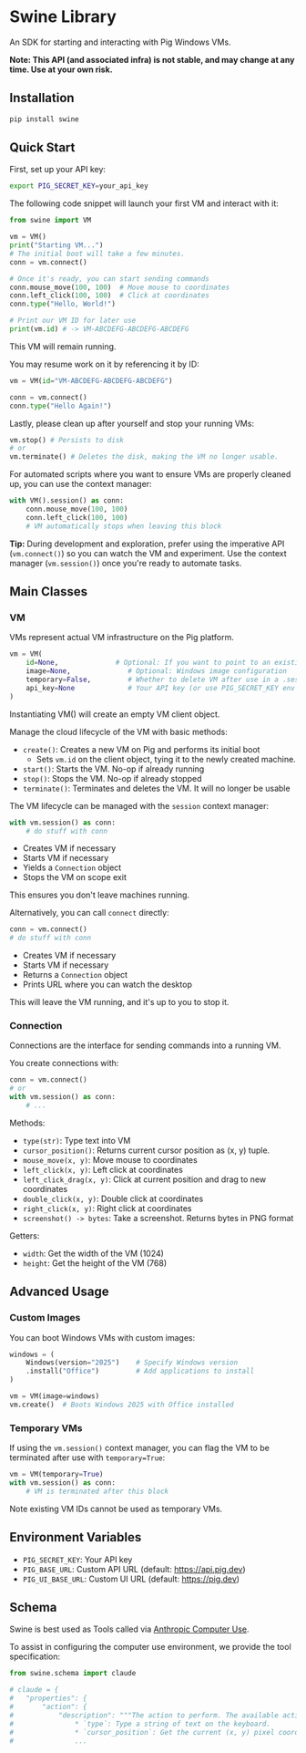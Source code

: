 # Swine Library

An SDK for starting and interacting with Pig Windows VMs.

**Note: This API (and associated infra) is not stable, and may change at any time. Use at your own risk.**

## Installation

```bash
pip install swine
```

## Quick Start

First, set up your API key:

```bash
export PIG_SECRET_KEY=your_api_key
```

The following code snippet will launch your first VM and interact with it:

```python
from swine import VM

vm = VM()
print("Starting VM...")
# The initial boot will take a few minutes.
conn = vm.connect()

# Once it's ready, you can start sending commands
conn.mouse_move(100, 100)  # Move mouse to coordinates
conn.left_click(100, 100)  # Click at coordinates
conn.type("Hello, World!") 

# Print our VM ID for later use
print(vm.id) # -> VM-ABCDEFG-ABCDEFG-ABCDEFG
```
This VM will remain running.

You may resume work on it by referencing it by ID:
```python
vm = VM(id="VM-ABCDEFG-ABCDEFG-ABCDEFG")

conn = vm.connect()
conn.type("Hello Again!")
```

Lastly, please clean up after yourself and stop your running VMs:
```python
vm.stop() # Persists to disk
# or
vm.terminate() # Deletes the disk, making the VM no longer usable.
```

For automated scripts where you want to ensure VMs are properly cleaned up, you can use the context manager:

```python
with VM().session() as conn:
    conn.mouse_move(100, 100)
    conn.left_click(100, 100)
    # VM automatically stops when leaving this block
```

**Tip:** During development and exploration, prefer using the imperative API (`vm.connect()`) so you can watch the VM and experiment. Use the context manager (`vm.session()`) once you're ready to automate tasks.

## Main Classes

### VM

VMs represent actual VM infrastructure on the Pig platform.

```python
vm = VM(
    id=None,              # Optional: If you want to point to an existing Pig VM
    image=None,              # Optional: Windows image configuration
    temporary=False,         # Whether to delete VM after use in a .session()
    api_key=None             # Your API key (or use PIG_SECRET_KEY env var)
)
```

Instantiating VM() will create an empty VM client object.

Manage the cloud lifecycle of the VM with basic methods:
- `create()`: Creates a new VM on Pig and performs its initial boot
  - Sets `vm.id` on the client object, tying it to the newly created machine.
- `start()`: Starts the VM. No-op if already running
- `stop()`: Stops the VM. No-op if already stopped
- `terminate()`: Terminates and deletes the VM. It will no longer be usable

The VM lifecycle can be managed with the `session` context manager:
```python
with vm.session() as conn:
    # do stuff with conn
```
- Creates VM if necessary
- Starts VM if necessary
- Yields a `Connection` object
- Stops the VM on scope exit

This ensures you don't leave machines running.

Alternatively, you can call `connect` directly:
```python
conn = vm.connect()
# do stuff with conn
```
- Creates VM if necessary
- Starts VM if necessary
- Returns a `Connection` object
- Prints URL where you can watch the desktop

This will leave the VM running, and it's up to you to stop it.

### Connection

Connections are the interface for sending commands into a running VM.

You create connections with:
```python
conn = vm.connect()
# or
with vm.session() as conn:
    # ...
```

Methods:
- `type(str)`: Type text into VM
- `cursor_position()`: Returns current cursor position as (x, y) tuple.
- `mouse_move(x, y)`: Move mouse to coordinates
- `left_click(x, y)`: Left click at coordinates
- `left_click_drag(x, y)`: Click at current position and drag to new coordinates
- `double_click(x, y)`: Double click at coordinates
- `right_click(x, y)`: Right click at coordinates
- `screenshot() -> bytes`: Take a screenshot. Returns bytes in PNG format

Getters:
- `width`: Get the width of the VM (1024) 
- `height`: Get the height of the VM (768)

## Advanced Usage

### Custom Images

You can boot Windows VMs with custom images:

```python
windows = (
    Windows(version="2025")    # Specify Windows version
    .install("Office")         # Add applications to install
)

vm = VM(image=windows)
vm.create()  # Boots Windows 2025 with Office installed
```

### Temporary VMs

If using the `vm.session()` context manager, you can flag the VM to be terminated after use with `temporary=True`:

```python
vm = VM(temporary=True)
with vm.session() as conn:
    # VM is terminated after this block
```

Note existing VM IDs cannot be used as temporary VMs.

## Environment Variables

- `PIG_SECRET_KEY`: Your API key
- `PIG_BASE_URL`: Custom API URL (default: https://api.pig.dev)
- `PIG_UI_BASE_URL`: Custom UI URL (default: https://pig.dev)

## Schema

Swine is best used as Tools called via [Anthropic Computer Use](https://docs.anthropic.com/en/docs/build-with-claude/computer-use).

To assist in configuring the computer use environment, we provide the tool specification:

```python
from swine.schema import claude

# claude = {
#   "properties": {
#       "action": {
#           "description": """The action to perform. The available actions are:
#               * `type`: Type a string of text on the keyboard.
#               * `cursor_position`: Get the current (x, y) pixel coordinate of the cursor on the screen.
#               ...
```
